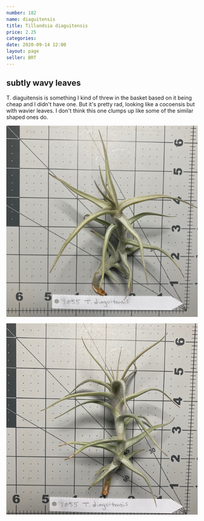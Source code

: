 ```yaml
---
number: 182
name: diaguitensis
title: Tillandsia diaguitensis
price: 2.25
categories: 
date: 2020-09-14 12:00
layout: page
seller: BRT
---
```

## subtly wavy leaves

T. diaguitensis is something I kind of threw in the basket based on it being cheap and I didn't have one. But it's pretty rad, looking like a cocoensis but with wavier leaves. I don't think this one clumps up like some of the similar shaped ones do.

!["Tillandsia diaguitensis"](/i/IMG_0968.jpeg "Tillandsia diaguitensis")

!["Tillandsia diaguitensis"](/i/IMG_0969.jpeg "Tillandsia diaguitensis")
